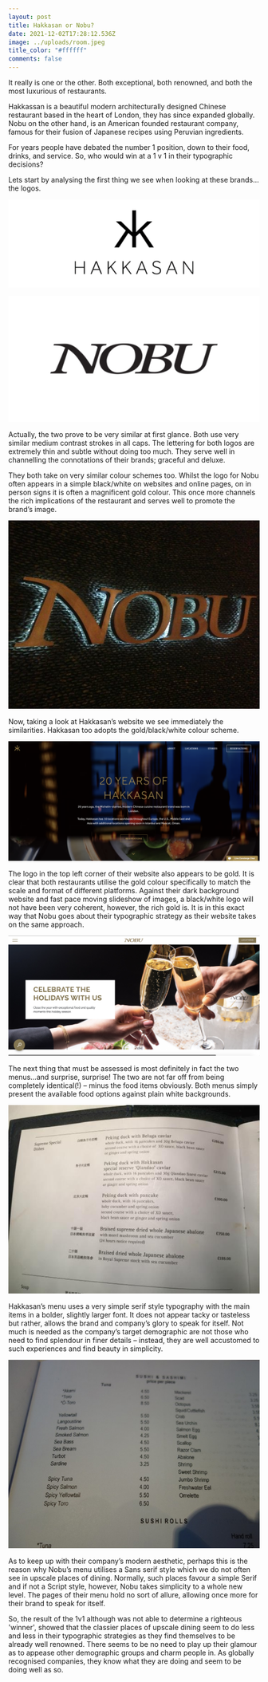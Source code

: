 ```yaml
---
layout: post
title: Hakkasan or Nobu?
date: 2021-12-02T17:28:12.536Z
image: ../uploads/room.jpeg
title_color: "#ffffff"
comments: false
---
```

It really is one or the other. Both exceptional, both renowned, and both the most luxurious of restaurants.

Hakkassan is a beautiful modern architecturally designed Chinese restaurant based in the heart of London, they has since expanded globally. Nobu on the other hand, is an American founded restaurant company, famous for their fusion of Japanese recipes using Peruvian ingredients.

For years people have debated the number 1 position, down to their food, drinks, and service. So, who would win at a 1 v 1 in their typographic decisions?

Lets start by analysing the first thing we see when looking at these brands…the logos.

![Hakkasan Logo](../uploads/hakkasan-logo-4.png)

![Nobu logo](../uploads/nobu-milano.jpeg)

Actually, the two prove to be very similar at first glance. Both use very similar medium contrast strokes in all caps. The lettering for both logos are extremely thin and subtle without doing too much. They serve well in channelling the connotations of their brands; graceful and deluxe.

They both take on very similar colour schemes too. Whilst the logo for Nobu often appears in a simple black/white on websites and online pages, on in person signs it is often a magnificent gold colour. This once more channels the rich implications of the restaurant and serves well to promote the brand’s image.

![Nobu Dubai - Image from Tripadvisor](../uploads/nobu-dubai.jpeg)

Now, taking a look at Hakkasan’s website we see immediately the similarities. Hakkasan too adopts the gold/black/white colour scheme. 

![Hakkasan website](../uploads/screenshot-2021-12-02-at-17.48.57.png)

The logo in the top left corner of their website also appears to be gold. It is clear that both restaurants utilise the gold colour specifically to match the scale and format of different platforms. Against their dark background website and fast pace moving slideshow of images, a black/white logo will not have been very coherent, however, the rich gold is. It is in this exact way that Nobu goes about their typographic strategy as their website takes on the same approach.

![Nobu website](../uploads/screenshot-2021-12-02-at-17.49.14.png)

The next thing that must be assessed is most definitely in fact the two menus…and surprise, surprise! The two are not far off from being completely identical(!) – minus the food items obviously. Both menus simply present the available food options against plain white backgrounds.

![Hakkasan menu](../uploads/hakkasan-menu.jpeg)

Hakkasan’s menu uses a very simple serif style typography with the main items in a bolder, slightly larger font. It does not appear tacky or tasteless but rather, allows the brand and company’s glory to speak for itself. Not much is needed as the company’s target demographic are not those who need to find splendour in finer details – instead, they are well accustomed to such experiences and find beauty in simplicity. 

![Nobu menu](../uploads/nobu-menu.jpeg)

As to keep up with their company’s modern aesthetic, perhaps this is the reason why Nobu’s menu utilises a Sans serif style which we do not often see in upscale places of dining. Normally, such places favour a simple Serif and if not a Script style, however, Nobu takes simplicity to a whole new level. The pages of their menu hold no sort of allure, allowing once more for their brand to speak for itself.

So, the result of the 1v1 although was not able to determine a righteous 'winner', showed that the classier places of upscale dining seem to do less and less in their typographic strategies as they find themselves to be already well renowned. There seems to be no need to play up their glamour as to appease other demographic groups and charm people in. As globally recognised companies, they know what they are doing and seem to be doing well as so.